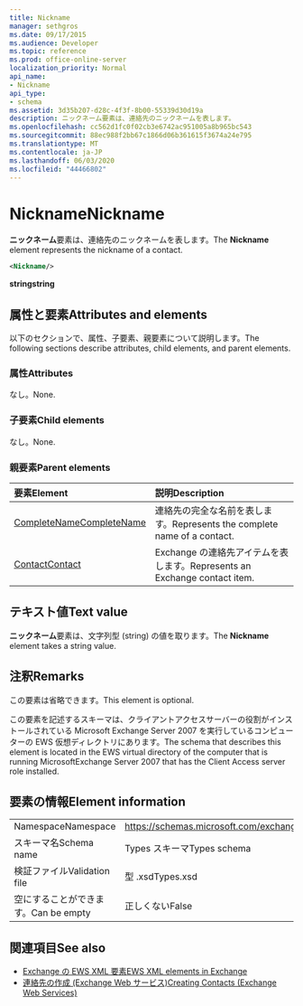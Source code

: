 ```yaml
---
title: Nickname
manager: sethgros
ms.date: 09/17/2015
ms.audience: Developer
ms.topic: reference
ms.prod: office-online-server
localization_priority: Normal
api_name:
- Nickname
api_type:
- schema
ms.assetid: 3d35b207-d28c-4f3f-8b00-55339d30d19a
description: ニックネーム要素は、連絡先のニックネームを表します。
ms.openlocfilehash: cc562d1fc0f02cb3e6742ac951005a8b965bc543
ms.sourcegitcommit: 88ec988f2bb67c1866d06b361615f3674a24e795
ms.translationtype: MT
ms.contentlocale: ja-JP
ms.lasthandoff: 06/03/2020
ms.locfileid: "44466802"
---
```

# <a name="nickname"></a><span data-ttu-id="1bb61-103">Nickname</span><span class="sxs-lookup"><span data-stu-id="1bb61-103">Nickname</span></span>

<span data-ttu-id="1bb61-104">**ニックネーム**要素は、連絡先のニックネームを表します。</span><span class="sxs-lookup"><span data-stu-id="1bb61-104">The **Nickname** element represents the nickname of a contact.</span></span> 
  
```xml
<Nickname/>
```

<span data-ttu-id="1bb61-105">**string**</span><span class="sxs-lookup"><span data-stu-id="1bb61-105">**string**</span></span>

## <a name="attributes-and-elements"></a><span data-ttu-id="1bb61-106">属性と要素</span><span class="sxs-lookup"><span data-stu-id="1bb61-106">Attributes and elements</span></span>

<span data-ttu-id="1bb61-107">以下のセクションで、属性、子要素、親要素について説明します。</span><span class="sxs-lookup"><span data-stu-id="1bb61-107">The following sections describe attributes, child elements, and parent elements.</span></span>
  
### <a name="attributes"></a><span data-ttu-id="1bb61-108">属性</span><span class="sxs-lookup"><span data-stu-id="1bb61-108">Attributes</span></span>

<span data-ttu-id="1bb61-109">なし。</span><span class="sxs-lookup"><span data-stu-id="1bb61-109">None.</span></span>
  
### <a name="child-elements"></a><span data-ttu-id="1bb61-110">子要素</span><span class="sxs-lookup"><span data-stu-id="1bb61-110">Child elements</span></span>

<span data-ttu-id="1bb61-111">なし。</span><span class="sxs-lookup"><span data-stu-id="1bb61-111">None.</span></span>
  
### <a name="parent-elements"></a><span data-ttu-id="1bb61-112">親要素</span><span class="sxs-lookup"><span data-stu-id="1bb61-112">Parent elements</span></span>

|<span data-ttu-id="1bb61-113">**要素**</span><span class="sxs-lookup"><span data-stu-id="1bb61-113">**Element**</span></span>|<span data-ttu-id="1bb61-114">**説明**</span><span class="sxs-lookup"><span data-stu-id="1bb61-114">**Description**</span></span>|
|:-----|:-----|
|[<span data-ttu-id="1bb61-115">CompleteName</span><span class="sxs-lookup"><span data-stu-id="1bb61-115">CompleteName</span></span>](completename.md) <br/> |<span data-ttu-id="1bb61-116">連絡先の完全な名前を表します。</span><span class="sxs-lookup"><span data-stu-id="1bb61-116">Represents the complete name of a contact.</span></span>  <br/> |
|[<span data-ttu-id="1bb61-117">Contact</span><span class="sxs-lookup"><span data-stu-id="1bb61-117">Contact</span></span>](contact.md) <br/> |<span data-ttu-id="1bb61-118">Exchange の連絡先アイテムを表します。</span><span class="sxs-lookup"><span data-stu-id="1bb61-118">Represents an Exchange contact item.</span></span>  <br/> |
   
## <a name="text-value"></a><span data-ttu-id="1bb61-119">テキスト値</span><span class="sxs-lookup"><span data-stu-id="1bb61-119">Text value</span></span>

<span data-ttu-id="1bb61-120">**ニックネーム**要素は、文字列型 (string) の値を取ります。</span><span class="sxs-lookup"><span data-stu-id="1bb61-120">The **Nickname** element takes a string value.</span></span> 
  
## <a name="remarks"></a><span data-ttu-id="1bb61-121">注釈</span><span class="sxs-lookup"><span data-stu-id="1bb61-121">Remarks</span></span>

<span data-ttu-id="1bb61-122">この要素は省略できます。</span><span class="sxs-lookup"><span data-stu-id="1bb61-122">This element is optional.</span></span>
  
<span data-ttu-id="1bb61-123">この要素を記述するスキーマは、クライアントアクセスサーバーの役割がインストールされている Microsoft Exchange Server 2007 を実行しているコンピューターの EWS 仮想ディレクトリにあります。</span><span class="sxs-lookup"><span data-stu-id="1bb61-123">The schema that describes this element is located in the EWS virtual directory of the computer that is running MicrosoftExchange Server 2007 that has the Client Access server role installed.</span></span>
  
## <a name="element-information"></a><span data-ttu-id="1bb61-124">要素の情報</span><span class="sxs-lookup"><span data-stu-id="1bb61-124">Element information</span></span>

|||
|:-----|:-----|
|<span data-ttu-id="1bb61-125">Namespace</span><span class="sxs-lookup"><span data-stu-id="1bb61-125">Namespace</span></span>  <br/> |https://schemas.microsoft.com/exchange/services/2006/types  <br/> |
|<span data-ttu-id="1bb61-126">スキーマ名</span><span class="sxs-lookup"><span data-stu-id="1bb61-126">Schema name</span></span>  <br/> |<span data-ttu-id="1bb61-127">Types スキーマ</span><span class="sxs-lookup"><span data-stu-id="1bb61-127">Types schema</span></span>  <br/> |
|<span data-ttu-id="1bb61-128">検証ファイル</span><span class="sxs-lookup"><span data-stu-id="1bb61-128">Validation file</span></span>  <br/> |<span data-ttu-id="1bb61-129">型 .xsd</span><span class="sxs-lookup"><span data-stu-id="1bb61-129">Types.xsd</span></span>  <br/> |
|<span data-ttu-id="1bb61-130">空にすることができます。</span><span class="sxs-lookup"><span data-stu-id="1bb61-130">Can be empty</span></span>  <br/> |<span data-ttu-id="1bb61-131">正しくない</span><span class="sxs-lookup"><span data-stu-id="1bb61-131">False</span></span>  <br/> |
   
## <a name="see-also"></a><span data-ttu-id="1bb61-132">関連項目</span><span class="sxs-lookup"><span data-stu-id="1bb61-132">See also</span></span>

- [<span data-ttu-id="1bb61-133">Exchange の EWS XML 要素</span><span class="sxs-lookup"><span data-stu-id="1bb61-133">EWS XML elements in Exchange</span></span>](ews-xml-elements-in-exchange.md)
- [<span data-ttu-id="1bb61-134">連絡先の作成 (Exchange Web サービス)</span><span class="sxs-lookup"><span data-stu-id="1bb61-134">Creating Contacts (Exchange Web Services)</span></span>](https://msdn.microsoft.com/library/4845917e-70d1-481c-bbd7-011ec6571789%28Office.15%29.aspx)

